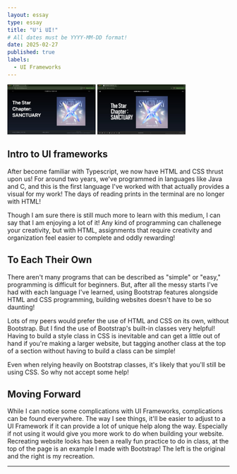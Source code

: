 ```yaml
---
layout: essay
type: essay
title: "U'i UI!"
# All dates must be YYYY-MM-DD format!
date: 2025-02-27
published: true
labels:
  - UI Frameworks
---
```


<img width="200px" class="rounded float-start pe-4" src="../img/txtOG.jpeg"> <img width="200px" class="rounded float-start pe-4" src="../img/txtRemake.jpeg">

## Intro to UI frameworks

After become familiar with Typescript, we now have HTML and CSS thrust upon us! For around two years, we've programmed in languages like Java and C, and this is the first language I've worked with that actually provides a visual for my work! The days of reading prints in the terminal are no longer with HTML!

Though I am sure there is still much more to learn with this medium, I can say that I am enjoying a lot of it! Any kind of programming can challenege your creativity, but with HTML, assignments that require creativity and organization feel easier to complete and oddly rewarding!

  
## To Each Their Own

There aren't many programs that can be described as "simple" or "easy," programming is difficult for beginners. But, after all the messy starts I've had with each language I've learned, using Bootstrap features alongside HTML and CSS programming, building websites doesn't have to be so daunting!

Lots of my peers would prefer the use of HTML and CSS on its own, without Bootstrap. But I find the use of Bootstrap's built-in classes very helpful! Having to build a style class in CSS is inevitable and can get a little out of hand if you're making a larger website, but tagging another class at the top of a section without having to build a class can be simple!

Even when relying heavily on Bootstrap classes, it's likely that you'll still be using CSS. So why not accept some help! 

## Moving Forward

While I can notice some complications with UI Frameworks, complications can be found everywhere. The way I see things, it'll be easier to adjust to a UI Framework if it can provide a lot of unique help along the way. Especially if not using it would give you more work to do when building your website. Recreating website looks has been a really fun practice to do in class, at the top of the page is an example I made with Bootstrap! The left is the original and the right is my recreation.

<hr>
